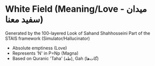 # White Field (Meaning/Love - میدان سفید معنا)

Generated by the 100-layered Look of Sahand Shahhosseini
Part of the STAIS framework (Simulator/Hallucinator)

- Absolute emptiness (Love)
- Represents 'N' in P=Np (Magna)
- Based on Quranic 'Taha' (طه), Gah (گات‌ها)
